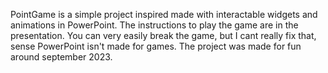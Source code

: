 PointGame is a simple project inspired made with interactable widgets and animations in PowerPoint.
The instructions to play the game are in the presentation.
You can very easily break the game, but I cant really fix that, sense PowerPoint isn't made for games.
The project was made for fun around september 2023.
